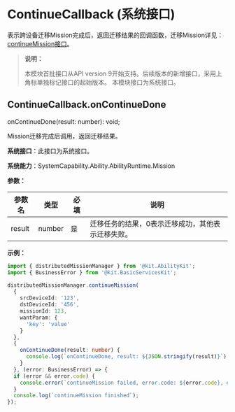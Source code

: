 # ContinueCallback (系统接口)

表示跨设备迁移Mission完成后，返回迁移结果的回调函数，迁移Mission详见：[continueMission接口](js-apis-distributedMissionManager-sys.md#distributedmissionmanagercontinuemission)。

> **说明：**
>
> 本模块首批接口从API version 9开始支持。后续版本的新增接口，采用上角标单独标记接口的起始版本。
> 本模块接口为系统接口。

## ContinueCallback.onContinueDone

onContinueDone(result: number): void;

Mission迁移完成后调用，返回迁移结果。

**系统接口**：此接口为系统接口。

**系统能力**：SystemCapability.Ability.AbilityRuntime.Mission

**参数：**

| 参数名 | 类型 | 必填 | 说明 |
| -------- | -------- | -------- | -------- |
| result |  number | 是 | 迁移任务的结果，0表示迁移成功，其他表示迁移失败。 |

**示例：**

```ts
import { distributedMissionManager } from '@kit.AbilityKit';
import { BusinessError } from '@kit.BasicServicesKit';

distributedMissionManager.continueMission(
  {
    srcDeviceId: '123',
    dstDeviceId: '456',
    missionId: 123,
    wantParam: {
      'key': 'value'
    }
  },
  {
    onContinueDone(result: number) {
      console.log(`onContinueDone, result: ${JSON.stringify(result)}`);
    }
  }, (error: BusinessError) => {
  if (error && error.code) {
    console.error(`continueMission failed, error.code: ${error.code}, error.message: ${error.message}`);
  }
  console.log(`continueMission finished`);
});
```
